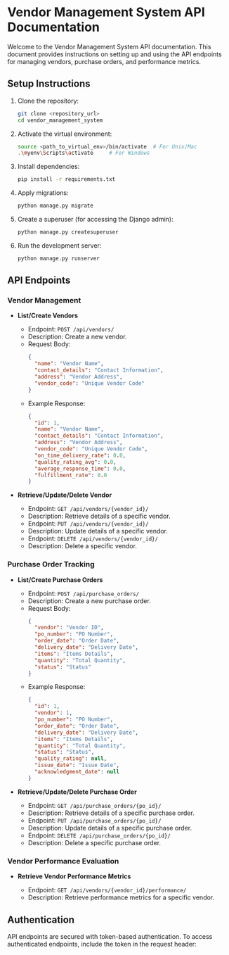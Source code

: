 # Vendor Management System API Documentation

Welcome to the Vendor Management System API documentation. This document provides instructions on setting up and using the API endpoints for managing vendors, purchase orders, and performance metrics.

## Setup Instructions

1. Clone the repository:

    ```bash
    git clone <repository_url>
    cd vendor_management_system
    ```

2. Activate the virtual environment:

    ```bash
    source <path_to_virtual_env>/bin/activate  # For Unix/Mac
    .\myenv\Scripts\activate     # For Windows
    ```

3. Install dependencies:

    ```bash
    pip install -r requirements.txt
    ```

4. Apply migrations:

    ```bash
    python manage.py migrate
    ```

5. Create a superuser (for accessing the Django admin):

    ```bash
    python manage.py createsuperuser
    ```

6. Run the development server:

    ```bash
    python manage.py runserver
    ``` 

## API Endpoints

### Vendor Management

- **List/Create Vendors**

  - Endpoint: `POST /api/vendors/`
  - Description: Create a new vendor.
  - Request Body:
    ```json
    {
      "name": "Vendor Name",
      "contact_details": "Contact Information",
      "address": "Vendor Address",
      "vendor_code": "Unique Vendor Code"
    }
    ```
  - Example Response:
    ```json
    {
      "id": 1,
      "name": "Vendor Name",
      "contact_details": "Contact Information",
      "address": "Vendor Address",
      "vendor_code": "Unique Vendor Code",
      "on_time_delivery_rate": 0.0,
      "quality_rating_avg": 0.0,
      "average_response_time": 0.0,
      "fulfillment_rate": 0.0
    }
    ```

- **Retrieve/Update/Delete Vendor**

  - Endpoint: `GET /api/vendors/{vendor_id}/`
  - Description: Retrieve details of a specific vendor.
  - Endpoint: `PUT /api/vendors/{vendor_id}/`
  - Description: Update details of a specific vendor.
  - Endpoint: `DELETE /api/vendors/{vendor_id}/`
  - Description: Delete a specific vendor.

### Purchase Order Tracking

- **List/Create Purchase Orders**

  - Endpoint: `POST /api/purchase_orders/`
  - Description: Create a new purchase order.
  - Request Body:
    ```json
    {
      "vendor": "Vendor ID",
      "po_number": "PO Number",
      "order_date": "Order Date",
      "delivery_date": "Delivery Date",
      "items": "Items Details",
      "quantity": "Total Quantity",
      "status": "Status"
    }
    ```
  - Example Response:
    ```json
    {
      "id": 1,
      "vendor": 1,
      "po_number": "PO Number",
      "order_date": "Order Date",
      "delivery_date": "Delivery Date",
      "items": "Items Details",
      "quantity": "Total Quantity",
      "status": "Status",
      "quality_rating": null,
      "issue_date": "Issue Date",
      "acknowledgment_date": null
    }
    ```

- **Retrieve/Update/Delete Purchase Order**

  - Endpoint: `GET /api/purchase_orders/{po_id}/`
  - Description: Retrieve details of a specific purchase order.
  - Endpoint: `PUT /api/purchase_orders/{po_id}/`
  - Description: Update details of a specific purchase order.
  - Endpoint: `DELETE /api/purchase_orders/{po_id}/`
  - Description: Delete a specific purchase order.

### Vendor Performance Evaluation

- **Retrieve Vendor Performance Metrics**

  - Endpoint: `GET /api/vendors/{vendor_id}/performance/`
  - Description: Retrieve performance metrics for a specific vendor.

## Authentication

API endpoints are secured with token-based authentication. To access authenticated endpoints, include the token in the request header:

